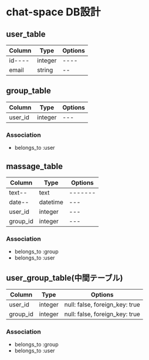 # chat-space DB設計

## user_table
|Column|Type|Options|
|------|----|-------|
|id----|integer|----|
|email|string|--|

## group_table
|Column|Type|Options|
|------|----|-------|
|user_id|integer|---|
### Association
- belongs_to :user

## massage_table
|Column|Type|Options|
|------|----|-------|
|text--|text|-------|
|date--|datetime|---|
|user_id|integer|---|
|group_id|integer|---|
### Association
- belongs_to :group
- belongs_to :user

## user_group_table(中間テーブル)
|Column|Type|Options|
|------|----|-------|
|user_id|integer|null: false, foreign_key: true|
|group_id|integer|null: false, foreign_key: true|
### Association
- belongs_to :group
- belongs_to :user
